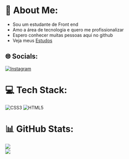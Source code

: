 # 💫 About Me:
- Sou um estudante de Front end
- Amo a área de tecnologia e quero me profissionalizar
- Espero conhecer muitas pessoas aqui no github
- Veja meus [Estudos](https://github.com/Angelo-Gabriel-Dev/Estudos)


## 🌐 Socials:
[![Instagram](https://img.shields.io/badge/Instagram-%23E4405F.svg?logo=Instagram&logoColor=white)](https://instagram.com/anglogaab) 

# 💻 Tech Stack:
![CSS3](https://img.shields.io/badge/css3-%231572B6.svg?style=for-the-badge&logo=css3&logoColor=white) ![HTML5](https://img.shields.io/badge/html5-%23E34F26.svg?style=for-the-badge&logo=html5&logoColor=white)
# 📊 GitHub Stats:
![](https://github-readme-stats.vercel.app/api?username=Angelo-Gabriel-Dev&theme=github_dark&hide_border=false&include_all_commits=false&count_private=false)<br/>
![](https://github-readme-streak-stats.herokuapp.com/?user=Angelo-Gabriel-Dev&theme=github_dark&hide_border=false)<br/>

<!-- Proudly created with GPRM ( https://gprm.itsvg.in ) -->
